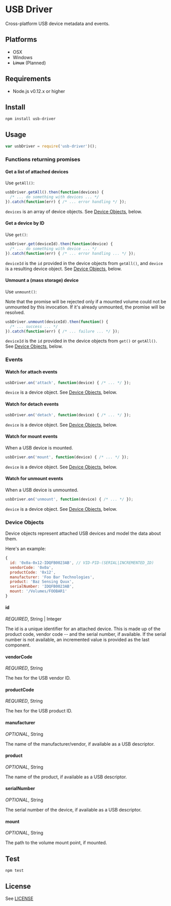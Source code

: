 # USB Driver

Cross-platform USB device metadata and events.

## Platforms

* OSX
* Windows
* ~~Linux~~ (Planned)

## Requirements

* Node.js v0.12.x or higher

## Install

```
npm install usb-driver
```

## Usage

```js
var usbDriver = require('usb-driver')();
```

### Functions returning promises

#### Get a list of attached devices

Use `getAll()`:

```js
usbDriver.getAll().then(function(devices) {
  /* ... do something with devices ... */
}).catch(function(err) { /* ... error handling */ });
```

`devices` is an array of device objects. See
[Device Objects](#device-objects), below.

#### Get a device by ID

Use `get()`:

```js
usbDriver.get(deviceId).then(function(device) {
  /* ... do something with device ... */
}).catch(function(err) { /* ... error handling ... */ });
```

`deviceId` is the `id` provided in the device objects from
`getAll()`, and `device` is a resulting device object. See
[Device Objects](#device-objects), below.

#### Unmount a (mass storage) device

Use `unmount()`:

Note that the promise will be rejected only if a mounted volume could not be
unmounted by this invocation. If it's already unmounted, the promise
will be resolved.

```js
usbDriver.unmount(deviceId).then(function() {
  /* ... success ... */
}).catch(function(err) { /* ... failure ... */ });
```

`deviceId` is the `id` provided in the device objects from `get()` or
`getAll()`. See [Device Objects](#device-objects), below.

### Events

#### Watch for attach events

```js
usbDriver.on('attach', function(device) { /* ... */ });
```

`device` is a device object. See [Device Objects](#device-objects), below.

#### Watch for detach events

```js
usbDriver.on('detach', function(device) { /* ... */ });
```

`device` is a device object. See [Device Objects](#device-objects), below.

#### Watch for mount events

When a USB device is mounted.

```js
usbDriver.on('mount', function(device) { /* ... */ });
```

`device` is a device object. See [Device Objects](#device-objects), below.

#### Watch for unmount events

When a USB device is unmounted.

```js
usbDriver.on('unmount', function(device) { /* ... */ });
```

`device` is a device object. See [Device Objects](#device-objects), below.

### Device Objects

Device objects represent attached USB devices and model the data about them.

Here's an example:

```js
{
  id: '0x0a-0x12-IDQFB0023AB', // VID-PID-(SERIAL|INCREMENTED_ID)
  vendorCode: '0x0a',
  productCode: '0x12',
  manufacturer: 'Foo Bar Technologies',
  product: 'Baz Sensing Quux',
  serialNumber: 'IDQFB0023AB',
  mount: '/Volumes/FOOBAR1'
}
```

#### id

*REQUIRED*, String | Integer

The id is a unique identifier for an attached device. This is made up
of the product code, vendor code -- and the serial number, if
available. If the serial number is not available, an incremented value
is provided as the last component.

#### vendorCode

*REQUIRED*, String

The hex for the USB vendor ID.

#### productCode

*REQUIRED*, String

The hex for the USB product ID.

#### manufacturer

*OPTIONAL*, String

The name of the manufacturer/vendor, if available as a USB descriptor.

#### product

*OPTIONAL*, String

The name of the product, if available as a USB descriptor.

#### serialNumber

*OPTIONAL*, String

The serial number of the device, if available as a USB descriptor.

#### mount

*OPTIONAL*, String

The path to the volume mount point, if mounted.

## Test

```
npm test
```

## License

See [LICENSE](./LICENSE)
